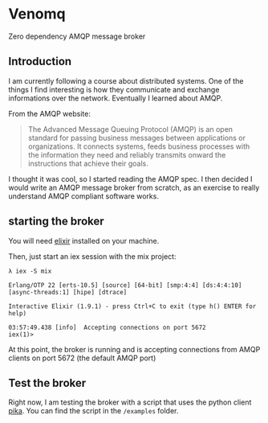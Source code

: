 # Venomq
Zero dependency AMQP message broker

## Introduction
I am currently following a course about distributed systems. One of the things I find
interesting is how they communicate and exchange informations over the network.
Eventually I learned about AMQP.

From the AMQP website:
> The Advanced Message Queuing Protocol (AMQP) is an open standard for passing business messages between applications or organizations.  It connects systems, feeds business processes with the information they need and reliably transmits onward the instructions that achieve their goals.

I thought it was cool, so I started reading the AMQP spec.
I then decided I would write an AMQP message broker from scratch, as an exercise to really understand AMQP compliant
software works.

## starting the broker
You will need [elixir](https://elixir-lang.org/install.html) installed on your machine.

Then, just start an iex session with the mix project:
```
λ iex -S mix

Erlang/OTP 22 [erts-10.5] [source] [64-bit] [smp:4:4] [ds:4:4:10] [async-threads:1] [hipe] [dtrace]

Interactive Elixir (1.9.1) - press Ctrl+C to exit (type h() ENTER for help)

03:57:49.438 [info]  Accepting connections on port 5672
iex(1)>
```

At this point, the broker is running and is accepting connections from AMQP clients on
port 5672 (the default AMQP port)

## Test the broker
Right now, I am testing the broker with a script that uses the python client [pika](https://github.com/pika/pika).
You can find the script in the `/examples` folder.

